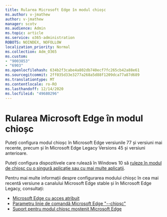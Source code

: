 ```yaml
---
title: Rularea Microsoft Edge în modul chioșc
ms.author: v-jmathew
author: v-jmathew
manager: scotv
ms.audience: Admin
ms.topic: article
ms.service: o365-administration
ROBOTS: NOINDEX, NOFOLLOW
localization_priority: Normal
ms.collection: Adm_O365
ms.custom:
- "9003853"
- "6903"
ms.openlocfilehash: 634b2f3cabe4a802db740ecf7fc265cb42a88e61
ms.sourcegitcommit: 2ff035d33e3277a268a5d88f1209dca77a87d689
ms.translationtype: MT
ms.contentlocale: ro-RO
ms.lasthandoff: 12/14/2020
ms.locfileid: "49680296"
---
```

# <a name="run-microsoft-edge-in-kiosk-mode"></a>Rularea Microsoft Edge în modul chioșc

Puteți configura modul chioșc în Microsoft Edge versiunile 77 și versiuni mai recente, precum și în Microsoft Edge Legacy Versions 45 și versiuni anterioare.

Puteți configura dispozitivele care rulează în Windows 10 să [ruleze în modul de chioșc cu o singură aplicație sau cu mai multe aplicații](https://go.microsoft.com/fwlink/?linkid=2133659).

Pentru mai multe informații despre configurarea modului chioșc în cea mai recentă versiune a canalului Microsoft Edge stable și în Microsoft Edge Legacy, consultați:

- [Microsoft Edge cu acces atribuit](https://go.microsoft.com/fwlink/?linkid=2133494)
- [Parametru linie de comandă Microsoft Edge "--chioșc"](https://go.microsoft.com/fwlink/?linkid=2133724)
- [Suport pentru modul chioșc moștenit Microsoft Edge](https://go.microsoft.com/fwlink/?linkid=2133725)
